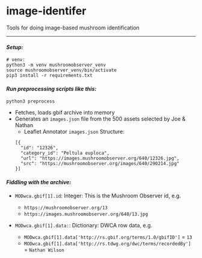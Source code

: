 # image-identifer
Tools for doing image-based mushroom identification


- - -


#### *Setup:*
```
# venv:
python3 -m venv mushroomobserver_venv
source mushroomobserver_venv/bin/activate
pip3 install -r requirements.txt
```


#### *Run preprocessing scripts like this:*

```
python3 preprocess
```

- Fetches, loads gbif archive into memory
- Generates an `images.json` file from the 500 assets selected by Joe & Nathan
  - Leaflet Annotator `images.json` Structure:
  ```
  [{
    "id": "12326", 
    "category_id": "Peltula euploca", 
    "url": "https://images.mushroomobserver.org/640/12326.jpg", 
    "src": "https://mushroomobserver.org/images/640/290214.jpg"
  }]
  ```

#### *Fiddling with the archive:*
- `MODwca.gbif[1].id`: Integer:  This is the Mushroom Observer id, e.g. 
  - `https://mushroomobserver.org/13`
  - `https://images.mushroomobserver.org/640/13.jpg`

- `MODwca.gbif[1].data:`: Dictionary: DWCA row data, e.g.
  - `MODwca.gbif[1].data['http://rs.gbif.org/terms/1.0/gbifID']` = `13`
  - `MODwca.gbif[1].data['http://rs.tdwg.org/dwc/terms/recordedBy']` = `Nathan Wilson`

